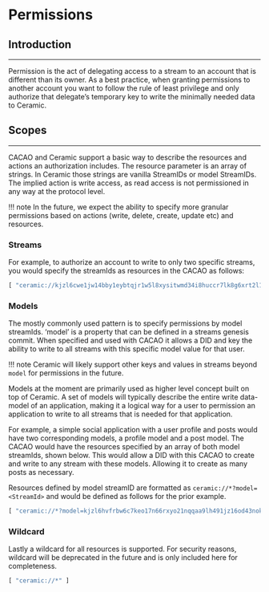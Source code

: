 # Permissions

## Introduction

---

Permission is the act of delegating access to a stream to an account that is different than its owner. As a best practice, when granting permissions to another account you want to follow the rule of least privilege and only authorize that delegate’s temporary key to write the minimally needed data to Ceramic. 

## Scopes

---

CACAO and Ceramic support a basic way to describe the resources and actions an authorization includes. The resource parameter is an array of strings. In Ceramic those strings are vanilla StreamIDs or model StreamIDs. The implied action is write access, as read access is not permissioned in any way at the protocol level.

!!! note
    In the future, we expect the ability to specify more granular permissions based on actions (write, delete, create, update etc) and resources.

### Streams

For example, to authorize an account to write to only two specific streams, you would specify the streamIds as resources in the CACAO as follows:

```jsx
[ "ceramic://kjzl6cwe1jw14bby1eybtqjr1w5l8xysitwmd34i8huccr7lk8g6xrt2l1c1ngn", "ceramic://kjzl6cwe1jw1476bbp2a0lg8gcmk9zj1xjanpg6dooc3golyb2fnmwmg0p6ane3"]
```

### Models

The mostly commonly used pattern is to specify permissions by model streamIds. ‘model’ is a property that can be defined in a streams genesis commit. When specified and used with CACAO it allows a DID and key the ability to write to all streams with this specific model value for that user. 

!!! note
    Ceramic will likely support other keys and values in streams beyond `model` for permissions in the future.


Models at the moment are primarily used as higher level concept built on top of Ceramic. A set of models will typically describe the entire write data-model of an application, making it a logical way for a user to permission an application to write to all streams that is needed for that application. 

For example, a simple social application with a user profile and posts would have two corresponding models, a profile model and a post model. The CACAO would have the resources specified by an array of both model streamIds, shown below. This would allow a DID with this CACAO to create and write to any stream with these models. Allowing it to create as many posts as necessary. 

Resources defined by model streamID are formatted as `ceramic://*?model=<StreamId>` and would be defined as follows for the prior example. 

```jsx
[ "ceramic://*?model=kjzl6hvfrbw6c7keo17n66rxyo21nqqaa9lh491jz16od43nokz7ksfcvzi6bwc", "ceramic://*?model=kjzl6hvfrbw6c99mdfpjx1z3fue7sesgua6gsl1vu97229lq56344zu9bawnf96"]
```

### Wildcard

Lastly a wildcard for all resources is supported. For security reasons, wildcard will be deprecated in the future and is only included here for completeness. 

```jsx
[ "ceramic://*" ]
```